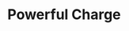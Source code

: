 ---
title: "Powerful Charge"

ability:
  types: ["Ex"]
  description: |
    When a creature with this special attack makes a charge, its attack deals extra damage in addition to the normal benefits and hazards of a charge. The amount of damage from the attack is given in the creature's description.
---